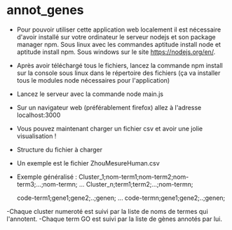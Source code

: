# annot_genes
- Pour pouvoir utiliser cette application web localement il est nécessaire
d'avoir installé sur votre ordinateur le serveur nodejs et son package manager
npm. Sous linux avec les commandes aptitude install node et aptitude install npm. 
Sous windows sur le site https://nodejs.org/en/. 
- Après avoir téléchargé tous le fichiers, lancez la commande
npm install sur la console sous linux dans le répertoire des fichiers 
(ça va installer tous le modules node nécessaires pour l'application)
- Lancez le serveur avec la commande node main.js
- Sur un navigateur web (préférablement firefox) allez à l'adresse localhost:3000
- Vous pouvez maintenant charger un fichier csv et avoir une jolie visualisation !

- Structure du fichier à charger
 - Un exemple est le fichier ZhouMesureHuman.csv
 - Exemple généralisé : 
    Cluster_1;nom-term1;nom-term2;nom-term3;...;nom-termn;
    ...
    Cluster_n;term1;term2;...;nom-termn;
    
    code-term1;gene1;gene2;..;genen;
    ...
    code-termn;gene1;gene2;..;genen;

-Chaque cluster numeroté est suivi par la liste de noms de termes qui l'annotent.
-Chaque term GO est suivi par la liste de gènes annotés par lui.
